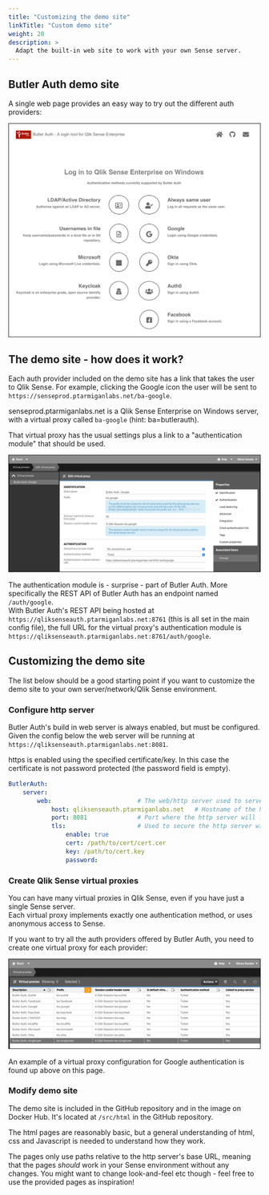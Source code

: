 ```yaml
---
title: "Customizing the demo site"
linkTitle: "Custom demo site"
weight: 20
description: >
  Adapt the built-in web site to work with your own Sense server. 
---
```


## Butler Auth demo site

A single web page provides an easy way to try out the different auth providers: 

![Demo UI for all authentication providers](butlerauth-auth-providers-demopage.png "Demo UI for all authentication providers")

## The demo site - how does it work?

Each auth provider included on the demo site has a link that takes the user to Qlik Sense.
For example, clicking the Google icon the user will be sent to `https://senseprod.ptarmiganlabs.net/ba-google`.  

senseprod.ptarmiganlabs.net is a Qlik Sense Enterprise on Windows server, with a virtual proxy called `ba-google` (hint: ba=butlerauth).

That virtual proxy has the usual settings plus a link to a "authentication module" that should be used.

![Virtual proxy using Butler Auth for Google authentication](butlerauth-virtualproxy-google.png "Virtual proxy using Butler Auth for Google authentication")

The authentication module is - surprise - part of Butler Auth. More specifically the REST API of Butler Auth has an endpoint named `/auth/google`.  
With Butler Auth's REST API being hosted at `https://qliksenseauth.ptarmiganlabs.net:8761` (this is all set in the main config file), the full URL for the virtual proxy's authentication module is `https://qliksenseauth.ptarmiganlabs.net:8761/auth/google`.

## Customizing the demo site

The list below should be a good starting point if you want to customize the demo site to your own server/network/Qlik Sense environment.

### Configure http server

Butler Auth's build in web server is always enabled, but must be configured.  
Given the config below the web server will be running at `https://qliksenseauth.ptarmiganlabs.net:8081`.

https is enabled using the specified certificate/key. In this case the certificate is not password protected (the password field is empty).

```yaml
ButlerAuth:
    server:
        web:                        # The web/http server used to serve the sample login pages included in Butler Auth
            host: qliksenseauth.ptarmiganlabs.net   # Hostname of the http server. Would be container name when running under Docker. 
            port: 8081              # Port where the http server will listen
            tls:                    # Used to secure the http server with TLS. I.e. https.
                enable: true
                cert: /path/to/cert/cert.cer
                key: /path/to/cert.key
                password: 
```

### Create Qlik Sense virtual proxies

You can have many virtual proxies in Qlik Sense, even if you have just a single Sense server.  
Each virtual proxy implements exactly one authentication method, or uses anonymous access to Sense.

If you want to try all the auth providers offered by Butler Auth, you need to create one virtual proxy for each provider:

![Qlik Sense virtual proxies used together with Butler Auth](qliksense-virtualproxies.png "Qlik Sense virtual proxies used together with Butler Auth")

An example of a virtual proxy configuration for Google authentication is found up above on this page.

### Modify demo site

The demo site is included in the GitHub repository and in the image on Docker Hub. It's located at `/src/html` in the GitHub repository.

The html pages are reasonably basic, but a general understanding of html, css and Javascript is needed to understand how they work.

The pages only use paths relative to the http server's base URL, meaning that the pages *should* work in your Sense environment without any changes. You might want to change look-and-feel etc though - feel free to use the provided pages as inspiration!
